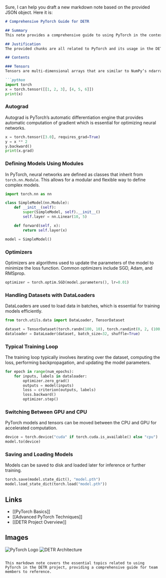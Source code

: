 Sure, I can help you draft a new markdown note based on the provided JSON object. Here it is:

```markdown
# Comprehensive PyTorch Guide for DETR

## Summary
This note provides a comprehensive guide to using PyTorch in the context of the DETR project. It covers essential topics such as tensors, autograd for automatic gradient computation, defining models using modules, optimizers for updating model parameters, handling datasets with DataLoaders, the typical training loop, switching between GPU and CPU, and saving and loading models. Each section offers a concise explanation, making this guide a valuable resource for understanding and implementing deep learning components in the DETR project.

## Justification
The provided chunks are all related to PyTorch and its usage in the DETR project. The title 'Comprehensive PyTorch Guide for DETR' captures the broad scope of the information covered, from basic concepts like tensors to advanced topics like model saving and loading, all tailored to the DETR project.

## Contents

### Tensors
Tensors are multi-dimensional arrays that are similar to NumPy’s ndarrays, with the addition of GPU acceleration. They are the fundamental data structure in PyTorch.

```python
import torch
x = torch.tensor([[1, 2, 3], [4, 5, 6]])
print(x)
```

### Autograd
Autograd is PyTorch’s automatic differentiation engine that provides automatic computation of gradient which is essential for optimizing neural networks.

```python
x = torch.tensor([3.0], requires_grad=True)
y = x ** 2
y.backward()
print(x.grad)
```

### Defining Models Using Modules
In PyTorch, neural networks are defined as classes that inherit from `torch.nn.Module`. This allows for a modular and flexible way to define complex models.

```python
import torch.nn as nn

class SimpleModel(nn.Module):
    def __init__(self):
        super(SimpleModel, self).__init__()
        self.layer = nn.Linear(10, 5)

    def forward(self, x):
        return self.layer(x)

model = SimpleModel()
```

### Optimizers
Optimizers are algorithms used to update the parameters of the model to minimize the loss function. Common optimizers include SGD, Adam, and RMSprop.

```python
optimizer = torch.optim.SGD(model.parameters(), lr=0.01)
```

### Handling Datasets with DataLoaders
DataLoaders are used to load data in batches, which is essential for training models efficiently.

```python
from torch.utils.data import DataLoader, TensorDataset

dataset = TensorDataset(torch.randn(100, 10), torch.randint(0, 2, (100,)))
dataloader = DataLoader(dataset, batch_size=32, shuffle=True)
```

### Typical Training Loop
The training loop typically involves iterating over the dataset, computing the loss, performing backpropagation, and updating the model parameters.

```python
for epoch in range(num_epochs):
    for inputs, labels in dataloader:
        optimizer.zero_grad()
        outputs = model(inputs)
        loss = criterion(outputs, labels)
        loss.backward()
        optimizer.step()
```

### Switching Between GPU and CPU
PyTorch models and tensors can be moved between the CPU and GPU for accelerated computation.

```python
device = torch.device("cuda" if torch.cuda.is_available() else "cpu")
model.to(device)
```

### Saving and Loading Models
Models can be saved to disk and loaded later for inference or further training.

```python
torch.save(model.state_dict(), "model.pth")
model.load_state_dict(torch.load("model.pth"))
```

## Links
- [[PyTorch Basics]]
- [[Advanced PyTorch Techniques]]
- [[DETR Project Overview]]

## Images
![PyTorch Logo](path/to/pytorch_logo.png)
![DETR Architecture](path/to/detr_architecture.png)
```

This markdown note covers the essential topics related to using PyTorch in the DETR project, providing a comprehensive guide for team members to reference.
